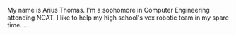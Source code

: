 My name is Arius Thomas. I'm a sophomore in Computer Engineering attending NCAT. 
I like to help my high school's vex robotic team in my spare time.
....
